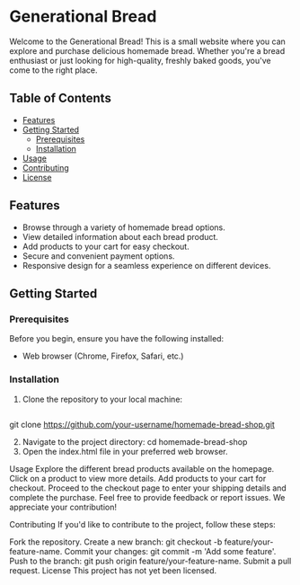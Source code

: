 # Generational Bread

Welcome to the Generational Bread! This is a small website where you can explore and purchase delicious homemade bread. Whether you're a bread enthusiast or just looking for high-quality, freshly baked goods, you've come to the right place.

## Table of Contents

- [Features](#features)
- [Getting Started](#getting-started)
  - [Prerequisites](#prerequisites)
  - [Installation](#installation)
- [Usage](#usage)
- [Contributing](#contributing)
- [License](#license)

## Features

- Browse through a variety of homemade bread options.
- View detailed information about each bread product.
- Add products to your cart for easy checkout.
- Secure and convenient payment options.
- Responsive design for a seamless experience on different devices.

## Getting Started

### Prerequisites

Before you begin, ensure you have the following installed:

- Web browser (Chrome, Firefox, Safari, etc.)

### Installation

1. Clone the repository to your local machine:

   ```bash
git clone https://github.com/your-username/homemade-bread-shop.git

2. Navigate to the project directory:
cd homemade-bread-shop
3. Open the index.html file in your preferred web browser.

Usage
Explore the different bread products available on the homepage.
Click on a product to view more details.
Add products to your cart for checkout.
Proceed to the checkout page to enter your shipping details and complete the purchase.
Feel free to provide feedback or report issues. We appreciate your contribution!

Contributing
If you'd like to contribute to the project, follow these steps:

Fork the repository.
Create a new branch: git checkout -b feature/your-feature-name.
Commit your changes: git commit -m 'Add some feature'.
Push to the branch: git push origin feature/your-feature-name.
Submit a pull request.
License
This project has not yet been licensed.
